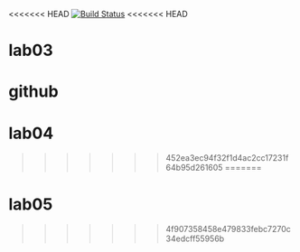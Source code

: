 <<<<<<< HEAD
[![Build Status](https://travis-ci.org/twist025/lab05.svg?branch=master)](https://travis-ci.org/twist025/lab05)
<<<<<<< HEAD
# lab03
github
=======
# lab04
>>>>>>> 452ea3ec94f32f1d4ac2cc17231f64b95d261605
=======
# lab05
>>>>>>> 4f907358458e479833febc7270c34edcff55956b
